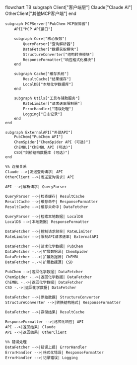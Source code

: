 flowchart TB
    subgraph Client["客户端层"]
        Claude["Claude AI"]
        OtherClient["其他MCP客户端"]
    end

    subgraph MCPServer["PubChem MCP服务器"]
        API["MCP API接口"]
        
        subgraph Core["核心服务"]
            QueryParser["查询解析器"]
            DataFetcher["数据获取模块"]
            StructureConverter["结构转换模块"]
            ResponseFormatter["响应格式化模块"]
        end
        
        subgraph Cache["缓存系统"]
            ResultCache["结果缓存"]
            LocalDB["本地化学数据库"]
        end
        
        subgraph Utils["工具与辅助服务"]
            RateLimiter["请求速率限制器"]
            ErrorHandler["错误处理"]
            Logging["日志记录"]
        end
    end
    
    subgraph ExternalAPI["外部API"]
        PubChem["PubChem API"]
        ChemSpider["ChemSpider API (可选)"]
        ChEMBL["ChEMBL API (可选)"]
        CSD["剑桥结构数据库 (可选)"]
    end
    
    %% 连接关系
    Claude -->|发送查询请求| API
    OtherClient -->|发送查询请求| API
    
    API -->|解析请求| QueryParser
    
    QueryParser -->|检查缓存| ResultCache
    ResultCache -->|缓存命中| ResponseFormatter
    ResultCache -->|缓存未命中| DataFetcher
    
    QueryParser -->|检索本地数据| LocalDB
    LocalDB -->|本地数据| ResponseFormatter
    
    DataFetcher -->|控制请求频率| RateLimiter
    RateLimiter -->|限制API请求速率| ExternalAPI
    
    DataFetcher -->|请求化学数据| PubChem
    DataFetcher -.->|扩展数据源| ChemSpider
    DataFetcher -.->|扩展数据源| ChEMBL
    DataFetcher -.->|扩展数据源| CSD
    
    PubChem -->|返回化学数据| DataFetcher
    ChemSpider -.->|返回化学数据| DataFetcher
    ChEMBL -.->|返回化学数据| DataFetcher
    CSD -.->|返回化学数据| DataFetcher
    
    DataFetcher -->|原始数据| StructureConverter
    StructureConverter -->|转换结构格式| ResponseFormatter
    
    DataFetcher -->|存储结果| ResultCache
    
    ResponseFormatter -->|格式化响应| API
    API -->|返回结果| Claude
    API -->|返回结果| OtherClient
    
    %% 错误处理
    DataFetcher -->|错误上报| ErrorHandler
    ErrorHandler -->|格式化错误| ResponseFormatter
    ErrorHandler -->|记录错误| Logging